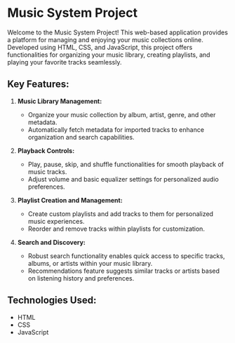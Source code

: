 # Music System Project

Welcome to the Music System Project! This web-based application provides a platform for managing and enjoying your music collections online. Developed using HTML, CSS, and JavaScript, this project offers functionalities for organizing your music library, creating playlists, and playing your favorite tracks seamlessly.

## Key Features:

1. **Music Library Management:**
   - Organize your music collection by album, artist, genre, and other metadata.
   - Automatically fetch metadata for imported tracks to enhance organization and search capabilities.

2. **Playback Controls:**
   - Play, pause, skip, and shuffle functionalities for smooth playback of music tracks.
   - Adjust volume and basic equalizer settings for personalized audio preferences.

3. **Playlist Creation and Management:**
   - Create custom playlists and add tracks to them for personalized music experiences.
   - Reorder and remove tracks within playlists for customization.

4. **Search and Discovery:**
   - Robust search functionality enables quick access to specific tracks, albums, or artists within your music library.
   - Recommendations feature suggests similar tracks or artists based on listening history and preferences.

## Technologies Used:

- HTML
- CSS
- JavaScript
